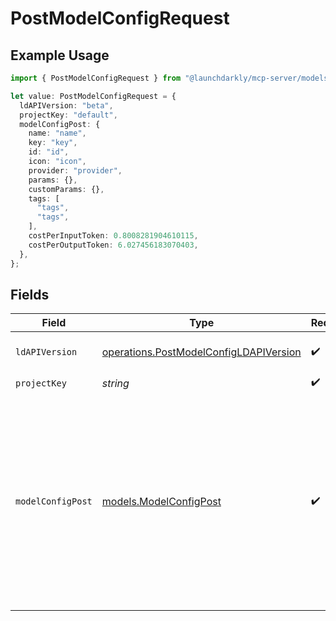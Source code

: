 # PostModelConfigRequest

## Example Usage

```typescript
import { PostModelConfigRequest } from "@launchdarkly/mcp-server/models/operations";

let value: PostModelConfigRequest = {
  ldAPIVersion: "beta",
  projectKey: "default",
  modelConfigPost: {
    name: "name",
    key: "key",
    id: "id",
    icon: "icon",
    provider: "provider",
    params: {},
    customParams: {},
    tags: [
      "tags",
      "tags",
    ],
    costPerInputToken: 0.8008281904610115,
    costPerOutputToken: 6.027456183070403,
  },
};
```

## Fields

| Field                                                                                                                                                                                                                                    | Type                                                                                                                                                                                                                                     | Required                                                                                                                                                                                                                                 | Description                                                                                                                                                                                                                              | Example                                                                                                                                                                                                                                  |
| ---------------------------------------------------------------------------------------------------------------------------------------------------------------------------------------------------------------------------------------- | ---------------------------------------------------------------------------------------------------------------------------------------------------------------------------------------------------------------------------------------- | ---------------------------------------------------------------------------------------------------------------------------------------------------------------------------------------------------------------------------------------- | ---------------------------------------------------------------------------------------------------------------------------------------------------------------------------------------------------------------------------------------- | ---------------------------------------------------------------------------------------------------------------------------------------------------------------------------------------------------------------------------------------- |
| `ldAPIVersion`                                                                                                                                                                                                                           | [operations.PostModelConfigLDAPIVersion](../../models/operations/postmodelconfigldapiversion.md)                                                                                                                                         | :heavy_check_mark:                                                                                                                                                                                                                       | Version of the endpoint.                                                                                                                                                                                                                 |                                                                                                                                                                                                                                          |
| `projectKey`                                                                                                                                                                                                                             | *string*                                                                                                                                                                                                                                 | :heavy_check_mark:                                                                                                                                                                                                                       | N/A                                                                                                                                                                                                                                      | default                                                                                                                                                                                                                                  |
| `modelConfigPost`                                                                                                                                                                                                                        | [models.ModelConfigPost](../../models/modelconfigpost.md)                                                                                                                                                                                | :heavy_check_mark:                                                                                                                                                                                                                       | AI model config object to create                                                                                                                                                                                                         | {<br/>"costPerOutputToken": 6.027456183070403,<br/>"costPerInputToken": 0.8008281904610115,<br/>"provider": "provider",<br/>"customParams": "{}",<br/>"name": "name",<br/>"icon": "icon",<br/>"id": "id",<br/>"params": "{}",<br/>"key": "key",<br/>"tags": [<br/>"tags",<br/>"tags"<br/>]<br/>} |